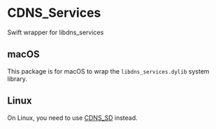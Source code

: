 # CDNS_Services
Swift wrapper for libdns_services

## macOS

This package is for macOS to wrap the `libdns_services.dylib` system library.

## Linux

On Linux, you need to use [CDNS_SD](https://github.com/rhx/CDNS_SD) instead.